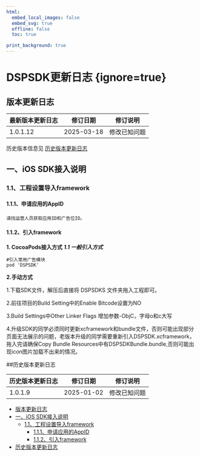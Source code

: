```yaml
---
html:
  embed_local_images: false
  embed_svg: true
  offline: false
  toc: true

print_background: true
---
```


# DSPSDK更新日志 {ignore=true}
## <span id="jump1">版本更新日志</span>
| 最新版本更新日志 | 修订日期  | 修订说明       |
| ---------------- | --------- | -------------- |
| 1.0.1.12 | 2025-03-18 | 修改已知问题 |
历史版本信息见 [历史版本更新日志](#历史版本更新日志)
## <span id="jump1">一、iOS SDK接入说明</span>

### <span id="jump1.1">1.1、工程设置导入framework</span>

#### <span id="jump1.1.1">1.1.1、申请应用的AppID</span>

```
请找运营人员获取应用ID和广告位ID。
```

#### <span id="jump1.1.2">1.1.2、引入framework</span>

**1. CocoaPods接入方式**
***1.1 一般引入方式***
```
#引入常用广告模块  
pod 'DSPSDK'
```



**2.手动方式**

1.下载SDK文件，解压后直接将 DSPSDKS 文件夹拖入工程即可。

2.前往项目的Build Setting中的Enable Bitcode设置为NO

3.Build Settings中Other Linker Flags 增加参数-ObjC，字母o和c大写

4.升级SDK的同学必须同时更新xcframework和bundle文件，否则可能出现部分页面无法展示的问题，老版本升级的同学需要重新引入DSPSDK.xcframework，拖入完请确保Copy Bundle Resources中有DSPSDKBundle.bundle,否则可能出现icon图片加载不出来的情况。




##历史版本更新日志

| 历史版本更新日志 | 修订日期  | 修订说明       |
| ---------------- | --------- | -------------- |
| 1.0.1.9 | 2025-01-02 | 修改已知问题 |

<!-- @import "[TOC]" {cmd="toc" depthFrom=1 depthTo=6 orderedList=false} -->

<!-- code_chunk_output -->

- [版本更新日志](#span-idjump1版本更新日志span)
- [一、iOS SDK接入说明](#span-idjump1一-ios-sdk接入说明span)
  - [1.1、工程设置导入framework](#span-idjump1111-工程设置导入frameworkspan)
    - [1.1.1、申请应用的AppID](#span-idjump111111-申请应用的appidspan)
    - [1.1.2、引入framework](#span-idjump112112-引入frameworkspan)
- [历史版本更新日志](#历史版本更新日志)

<!-- /code_chunk_output -->



